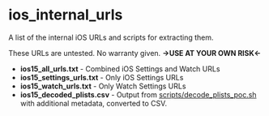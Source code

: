 # ios_internal_urls
A list of the internal iOS URLs and scripts for extracting them.

These URLs are untested. No warranty given. **->USE AT YOUR OWN RISK<-**

* **ios15_all_urls.txt** - Combined iOS Settings and Watch URLs
* **ios15_settings_urls.txt** - Only iOS Settings URLs
* **ios15_watch_urls.txt** - Only Watch Settings URLs
* **ios15_decoded_plists.csv** - Output from [scripts/decode_plists_poc.sh](https://github.com/OMGnotThatGuy/ios_internal_urls/tree/main/scripts) with additional metadata, converted to CSV.
